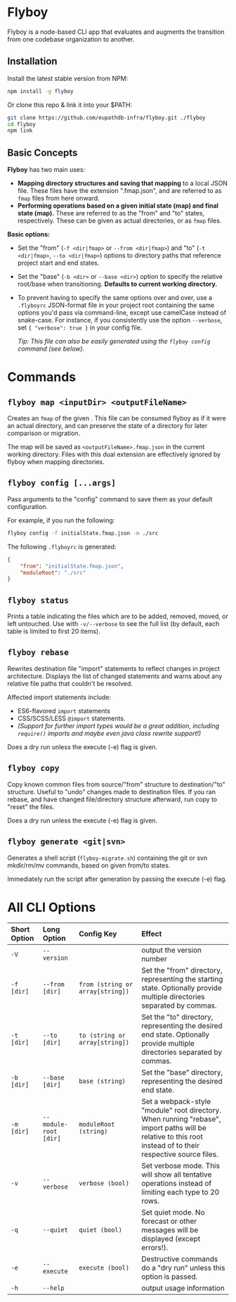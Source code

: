 # Flyboy


Flyboy is a node-based CLI app that evaluates and augments the transition from one codebase organization to another.

## Installation
Install the latest stable version from NPM:

```bash
npm install -g flyboy
```

Or clone this repo & link it into your $PATH:

```bash
git clone https://github.com/eupathdb-infra/flyboy.git ./flyboy
cd flyboy
npm link

```

## Basic Concepts

**Flyboy** has two main uses:

- **Mapping directory structures and saving that mapping** to a local JSON file. These files have the extension ".fmap.json", and are referred to as `fmap` files from here onward.
- **Performing operations based on a given initial state (map) and final state (map).** These are referred to as the "from" and "to" states, respectively. These can be given as actual directories, or as `fmap` files.


**Basic options:**

- Set the "from" (`-f <dir|fmap>` or `--from <dir|fmap>`) and "to" (`-t <dir|fmap>`, `--to <dir|fmap>`) options to directory paths that reference project start and end states.

- Set the "base" (`-b <dir>` or `--base <dir>`) option to specify the relative root/base when transitioning. **Defaults to current working directory.**

- To prevent having to specify the same options over and over, use a `.flyboyrc` JSON-format file in your project root containing the same options you'd pass via command-line, except use camelCase instead of snake-case. For instance, if you consistently use the option `--verbose`, set `{ "verbose": true }` in your config file.

	*Tip: This file can also be easily generated using the `flyboy config` command (see below).*



# Commands

## `flyboy map <inputDir> <outputFileName>`
Creates an `fmap` of the given <inputDir>. This file can be consumed flyboy as if it were an actual directory, and can preserve the state of a directory for later comparison or migration.

The map will be saved as `<outputFileName>.fmap.json` in the current working directory. Files with this dual extension are effectively ignored by flyboy when mapping directories.

## `flyboy config [...args]`
Pass arguments to the "config" command to save them as your default configuration.

For example, if you run the following:

```bash
flyboy config -f initialState.fmap.json -m ./src
```

The following `.flyboyrc` is generated:

```json
{
	"from": "initialState.fmap.json",
	"moduleRoot": "./src"
}
```


## `flyboy status`

Prints a table indicating the files which are to be added, removed, moved, or left untouched. Use with `-v/--verbose` to see the full list (by default, each table is limited to first 20 items).


## `flyboy rebase`

Rewrites destination file "import" statements to reflect changes in project architecture. Displays the list of changed statements and warns about any relative file paths that couldn't be resolved.

Affected import statements include:

- ES6-flavored `import` statements
- CSS/SCSS/LESS `@import` statements.
- _(Support for further import types would be a great addition, including `require()` imports and maybe even java class rewrite support!)_

Does a dry run unless the execute (-e) flag is given.

## `flyboy copy`

Copy known common files from source/"from" structure to destination/"to" structure. Useful to "undo" changes made to destination files. If you ran rebase, and have changed file/directory structure afterward, run copy to "reset" the files. 

Does a dry run unless the execute (-e) flag is given.

## `flyboy generate <git|svn>`

Generates a shell script (`flyboy-migrate.sh`) containing the git or svn mkdir/rm/mv commands, based on given from/to states.

Immediately run the script after generation by passing the execute (-e) flag.


# All CLI Options

|Short Option|Long Option|Config Key|Effect|
|:---|:---|:---|:---|
|`-V`|`--version`| |output the version number|
|`-f [dir]`|`--from [dir]`|`from (string or array[string])`|Set the "from" directory, representing the starting state. Optionally provide multiple directories separated by commas.
|`-t [dir]`|`--to [dir]`|`to (string or array[string])`|Set the "to" directory, representing the desired end state. Optionally provide multiple directories separated by commas.|
|`-b [dir]`|`--base [dir]`|`base (string)`|Set the "base" directory, representing the desired end state.|
|`-m [dir]`|`--module-root [dir]`|`moduleRoot (string)`|Set a webpack-style "module" root directory. When running "rebase", import paths will be relative to this root instead of to their respective source files.|
|`-v`|`--verbose`|`verbose (bool)`|Set verbose mode. This will show all tentative operations instead of limiting each type to 20 rows.|
|`-q`|`--quiet`|`quiet (bool)`|Set quiet mode. No forecast or other messages will be displayed (except errors!).|
|`-e`|`--execute`|`execute (bool)`|Destructive commands do a "dry run" unless this option is passed.|
|`-h`|`--help`| |output usage information|
